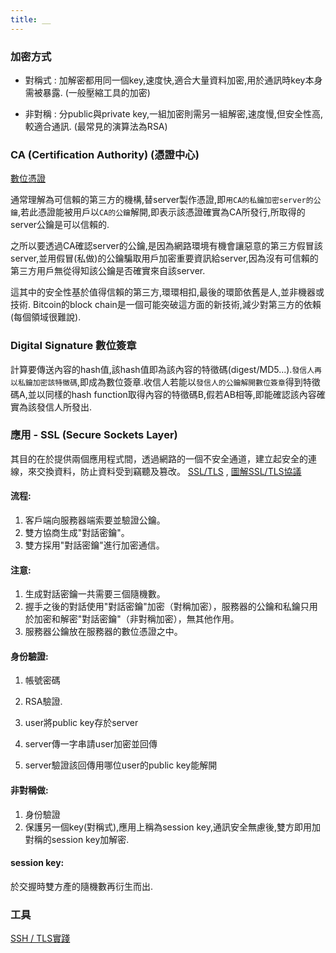 ```yaml
---
title: __
---
```


### 加密方式

- 對稱式 : 加解密都用同一個key,速度快,適合大量資料加密,用於通訊時key本身需被暴露. (一般壓縮工具的加密)

- 非對稱 : 分public與private key,一組加密則需另一組解密,速度慢,但安全性高,較適合通訊. (最常見的演算法為RSA)

### CA (Certification Authority) (憑證中心)
[數位憑證](http://www.ruanyifeng.com/blog/2011/08/what_is_a_digital_signature.html)

通常理解為可信賴的第三方的機構,替server製作憑證,即`用CA的私鑰加密server的公鑰`,若此憑證能被用戶以`CA的公鑰`解開,即表示該憑證確實為CA所發行,所取得的server公鑰是可以信賴的.

之所以要透過CA確認server的公鑰,是因為網路環境有機會讓惡意的第三方假冒該server,並用假冒(私做)的公鑰騙取用戶加密重要資訊給server,因為沒有可信賴的第三方用戶無從得知該公鑰是否確實來自該server.

這其中的安全性基於值得信賴的第三方,環環相扣,最後的環節依舊是人,並非機器或技術. Bitcoin的block chain是一個可能突破這方面的新技術,減少對第三方的依賴(每個領域很難說).

### Digital Signature 數位簽章
計算要傳送內容的hash值,該hash值即為該內容的特徵碼(digest/MD5...).`發信人再以私鑰加密該特徵碼`,即成為數位簽章.收信人若能以`發信人的公鑰解開數位簽章`得到特徵碼A,並以同樣的hash function取得內容的特徵碼B,假若AB相等,即能確認該內容確實為該發信人所發出.


### 應用 - SSL (Secure Sockets Layer)
其目的在於提供兩個應用程式間，透過網路的一個不安全通道，建立起安全的連線，來交換資料，防止資料受到竊聽及篡改。
[SSL/TLS](http://www.ruanyifeng.com/blog/2014/02/ssl_tls.html) , 
[圖解SSL/TLS協議](http://www.ruanyifeng.com/blog/2014/09/illustration-ssl.html)

#### 流程:

1. 客戶端向服務器端索要並驗證公鑰。
2. 雙方協商生成"對話密鑰"。
3. 雙方採用"對話密鑰"進行加密通信。

#### 注意:

1. 生成對話密鑰一共需要三個隨機數。
2. 握手之後的對話使用"對話密鑰"加密（對稱加密），服務器的公鑰和私鑰只用於加密和解密"對話密鑰"（非對稱加密），無其他作用。
3. 服務器公鑰放在服務器的數位憑證之中。

#### 身份驗證:

1. 帳號密碼
2. RSA驗證.

 1. user將public key存於server
 2. server傳一字串請user加密並回傳
 3. server驗證該回傳用哪位user的public key能解開

#### 非對稱做:

1. 身份驗證
2. 保護另一個key(對稱式),應用上稱為session key,通訊安全無慮後,雙方即用加對稱的session key加解密.

#### session key:
於交握時雙方產的隨機數再衍生而出.

### 工具
[SSH / TLS實踐](http://sj82516-blog.logdown.com/posts/792823)